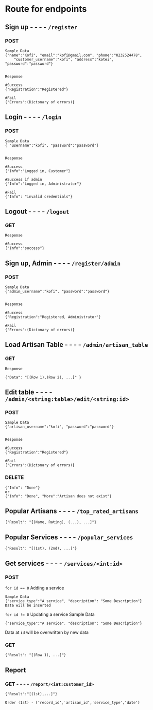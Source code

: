 # Route for endpoints

## Sign up   - - - -   ```/register```

### POST

```
Sample Data
{"name":"Kofi", "email":"kofi@gmail.com", "phone":"0232524478",
    "customer_username":"kofi", "address":"kotei",    "password":"password"}


Response 

#Success
{"Registration":"Registered"}

#Fail
{"Errors":(Dictonary of errors)}

```


## Login   - - - -   ```/login```

### POST

```
Sample Data
{ "username":"kofi", "password":"password"}


Response 

#Success
{"Info":"Logged in, Customer"}

#Success if admin
{"Info":"Logged in, Administrator"}

#Fail
{"Info": "invalid credentials"}

```


## Logout   - - - -   ```/logout```

### GET

```
Response 

#Success
{"Info":"success"}

```


## Sign up, Admin   - - - -   ```/register/admin```

### POST

```
Sample Data
{"admin_username":"kofi", "password":"password"}


Response 

#Success
{"Registration":"Registered, Administrator"}

#Fail
{"Errors":(Dictonary of errors)}

```


## Load Artisan Table   - - - -   ```/admin/artisan_table```

### GET

```
Response 

{"Data": "[(Row 1),(Row 2), ...]" }

```



## Edit table   - - - -   ```/admin/<string:table>/edit/<string:id>```

### POST

```
Sample Data
{"artisan_username":"kofi", "password":"password"}


Response 

#Success
{"Registration":"Registered"}

#Fail
{"Errors":(Dictonary of errors)}

```
### DELETE
```
{"Info": "Done"}
or
{"Info": "Done", "More":"Artisan does not exist"}
```


## Popular Artisans - - - - ```/top_rated_artisans```
```
{"Result": "[(Name, Rating), (...), ...]"}
```

## Popular Services - - - - ```/popular_services```
```
{"Result": "[(1st), (2nd), ...]"}
```

## Get services - - - - ```/services/<int:id>```
### POST 
```for id == 0```
 Adding a service
```
Sample Data
{"service_type":"A service", "description": "Some Description"}
Data will be inserted
```

```for id != 0``` Updating a service
Sample Data
```
{"service_type":"A service", "description": "Some Description"}
```
Data at ```id``` will be overwritten by new data


### GET
```
{"Result": "[(Row 1), ...]"}
```

## Report
### GET - - - -  ```/report/<int:customer_id>```
```
{"Result":"[(1st),...]"}

Order (1st) - ('record_id','artisan_id','service_type','date')
```

